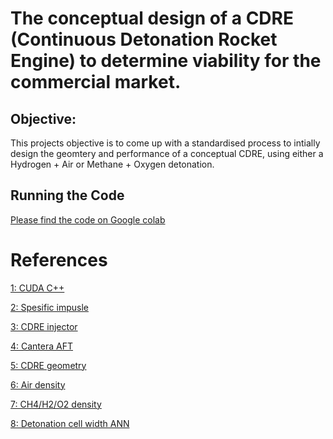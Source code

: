 # The conceptual design of a CDRE (Continuous Detonation Rocket Engine) to determine viability for the commercial market.

## Objective:

This projects objective is to come up with a standardised process to intially design the geomtery and performance of a conceptual CDRE, using either a Hydrogen + Air or Methane  + Oxygen detonation.

## Running the Code

[Please find the code on Google colab](https://colab.research.google.com/drive/1mvuqmhYYopMEjdLDEwBYQbzvyOW8GWad)

# References
[1: CUDA C++](https://www.wikihow.com/Run-CUDA-C-or-C%2B%2B-on-Jupyter-(Google-Colab))

[2: Spesific impusle](https://www.grc.nasa.gov/www/k-12/airplane/specimp.html)

[3: CDRE injector](http://dx.doi.org/10.1016/j.actaastro.2015.02.006)

[4: Cantera AFT](https://cantera.org/examples/python/multiphase/adiabatic.py.html)

[5: CDRE geometry](https://arc.aiaa.org/doi/abs/10.2514/1.17656)

[6: Air density](https://www.gribble.org/cycling/air_density.html)

[7: CH4/H2/O2 density](https://webbook.nist.gov/chemistry/name-ser/)

[8: Detonation cell width ANN](https://linkinghub.elsevier.com/retrieve/pii/S1738573318305953)
